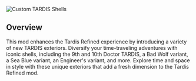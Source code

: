 ![Custom TARDIS Shells](https://cdn.modrinth.com/data/JPwgh9iH/images/db058acd62306e612f1ec122e7276878ea6b9585.png)

## Overview
This mod enhances the Tardis Refined experience by introducing a variety of new TARDIS exteriors. Diversify your time-traveling adventures with iconic shells, including the 9th and 10th Doctor TARDIS, a Bad Wolf variant, a Sea Blue variant, an Engineer's variant, and more. Explore time and space in style with these unique exteriors that add a fresh dimension to the Tardis Refined mod.
